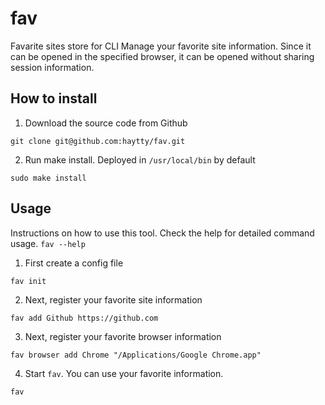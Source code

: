 # fav
Favarite sites store for CLI
Manage your favorite site information.
Since it can be opened in the specified browser, it can be opened without sharing session information.

## How to install
1. Download the source code from Github
```
git clone git@github.com:haytty/fav.git
```
2. Run make install.
Deployed in `/usr/local/bin` by default
```
sudo make install
```

## Usage
Instructions on how to use this tool.
Check the help for detailed command usage. `fav --help`

1. First create a config file
```
fav init
```

2. Next, register your favorite site information
```
fav add Github https://github.com
```

3. Next, register your favorite browser information
```
fav browser add Chrome "/Applications/Google Chrome.app"
```

4. Start `fav`. You can use your favorite information.
```
fav
```
